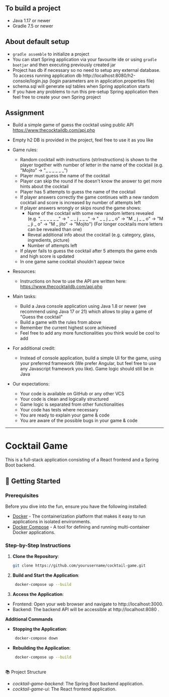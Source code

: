 ## To build a project
* Java 1.17 or newer
* Gradle 7.5 or newer

## About default setup
* `gradle assemble` to initialize a project
* You can start Spring application via your favourite ide or using `gradle bootjar` and then executing previously created jar
* Project has db if necessary so no need to setup any external database. To access running application db http://localhost:8080/h2-console/login.jsp (login parameters are in application.properties file)
* schema.sql will generate sql tables when Spring application starts
* If you have any problems to run this pre-setup Spring application then feel free to create your own Spring project

## Assignment
  * Build a simple game of guess the cocktail using public API https://www.thecocktaildb.com/api.php
  * Empty h2 DB is provided in the project, feel free to use it as you like

  * Game rules:
    * Random cocktail with instructions (strInstructions) is shown to the player together with number of letter in the name of the cocktail (e.g. "Mojito" -> "_ _ _ _ _ _")
    * Player must guess the name of the cocktail
    * Player can skip the round if he doesn't know the answer to get more hints about the cocktail
    * Player has 5 attempts to guess the name of the cocktail
    * If player answers correctly the game continues with a new random cocktail and score is increased by number of attempts left
    * If player answers wrongly or skips round the game shows:
      * Name of the cocktail with some new random letters revealed (e.g. "_ _ _ _ _ _" -> " _ _ j _ _ _" -> " _ _ j _ _ o" -> "M _ j _ _ o" -> "M _ ji _ o" -> "M _ jito" -> "Mojito") (For longer cocktails more letters can be revealed than one)
      * Reveal additional info about the cocktail (e.g. category, glass, ingredients, picture)
      * Number of attempts left
    * If player fails to guess the cocktail after 5 attempts the game ends and high score is updated
    * In one game same cocktail shouldn't appear twice

  * Resources:
    * Instructions on how to use the API are written here: https://www.thecocktaildb.com/api.php

  * Main tasks:
    * Build a Java console application using Java 1.8 or newer (we recommend using Java 17 or 21) which allows to play a game of "Guess the cocktail"
    * Build a game with the rules from above
    * Remember the current highest score achieved
    * Feel free to add any more functionalities you think would be cool to add

  * For additional credit:
    * Instead of console application, build a simple UI for the game, using your preferred framework (We prefer Angular, but feel free to use any Javascript framework you like). Game logic should still be in Java
	
  * Our expectations:
    * Your code is available on GitHub or any other VCS
    * Your code is clean and logically structured
    * Game logic is separated from other functionalities
    * Your code has tests where necessary
    * You are ready to explain your game & code
    * You are aware of the possible bugs in your game & code



--------------------------------------------

# Cocktail Game

This is a full-stack application consisting of a React frontend and a Spring Boot backend.

## 🚀 Getting Started

### Prerequisites

Before you dive into the fun, ensure you have the following installed:

- [Docker](https://docs.docker.com/get-docker/) - The containerization platform that makes it easy to run applications in isolated environments.
- [Docker Compose](https://docs.docker.com/compose/install/) - A tool for defining and running multi-container Docker applications.

### Step-by-Step Instructions

1. **Clone the Repository**:
   ```bash
   git clone https://github.com/yourusername/cocktail-game.git

2. **Build and Start the Application**:
   ```bash
    docker-compose up --build
3. **Access the Application**:
- Frontend: Open your web browser and navigate to http://localhost:3000.
- Backend: The backend API will be accessible at http://localhost:8080
.

**Additional Commands**
- **Stopping the Application**:
   ```bash
    docker-compose down
- **Rebuilding the Application**:
   ```bash
    docker-compose up --build
    
📚 Project Structure
- *cocktail-game-backend*: The Spring Boot backend application.
- *cocktail-game-ui*: The React frontend application.
